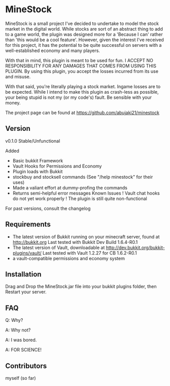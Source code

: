 MineStock
=========
MineStock is a small project I've decided to undertake to model the stock market in the digital world. While stocks are sort of an abstract thing to add to a game world, the plugin was designed more for a 'Because I can' rather than 'this would be a cool feature'. However, given the interest I've received for this project, it has the potential to be quite successful on servers with a well-established economy and many players.

With that in mind, this plugin is meant to be used for fun. I ACCEPT NO RESPONSIBILITY FOR ANY DAMAGES THAT COMES FROM USING THIS PLUGIN. By using this plugin, you accept the losses incurred from its use and misuse. 

With that said, you're literally playing a stock market. Ingame losses are to be expected. While I intend to make this plugin as crash-less as possible, your being stupid is not my (or my code's) fault. Be sensible with your money.

The project page can be found at https://github.com/abujaki21/minestock

Version
-------
v0.1.0 Stable/Unfunctional

Added
+ Basic bukkit Framework
+ Vault Hooks for Permissions and Economy
+ Plugin loads with Bukkit
+ stockbuy and stocksell commands (See "/help minestock" for their uses)
+ Made a valiant effort at dummy-profing the commands
+ Returns semi-helpful error messages
Known Issues
! Vault chat hooks do not yet work properly
! The plugin is still quite non-functional

For past versions, consult the changelog

Requirements
------------
* The latest version of Bukkit running on your minecraft server, found at http://bukkit.org
	Last tested with Bukkit Dev Build 1.6.4-R0.1
* The latest version of Vault, downloadable at http://dev.bukkit.org/bukkit-plugins/vault/
	Last tested with Vault 1.2.27 for CB 1.6.2-R0.1
* a vault-compatible permissions and economy system

Installation
------------
Drag and Drop the MineStock.jar file into your bukkit plugins folder, then Restart your server.


FAQ
---
Q: Why?

A: Why not?

A: I was bored.

A: FOR SCIENCE!

Contributors
------------
myself (so far)